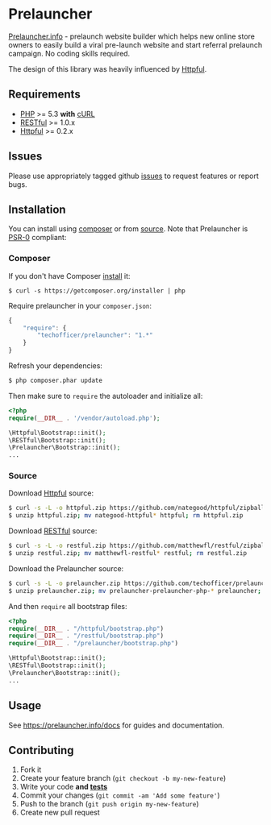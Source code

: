 # Prelauncher

[Prelauncher.info](http://prelauncher.info) - prelaunch website builder which helps new online store owners to easily build a viral pre-launch website and start referral prelaunch campaign. No coding skills required.


The design of this library was heavily influenced by [Httpful](https://github.com/nategood/httpful).


## Requirements

- [PHP](http://www.php.net) >= 5.3 **with** [cURL](http://www.php.net/manual/en/curl.installation.php)
- [RESTful](https://github.com/matthewfl/restful) >= 1.0.x
- [Httpful](https://github.com/nategood/httpful) >= 0.2.x

## Issues

Please use appropriately tagged github [issues](https://github.com/techofficer/prelauncher-php/issues) to request features or report bugs.

## Installation

You can install using [composer](#composer) or from [source](#source). Note that Prelauncher is [PSR-0](https://github.com/php-fig/fig-standards/blob/master/accepted/PSR-0.md) compliant:

### Composer

If you don't have Composer [install](http://getcomposer.org/doc/00-intro.md#installation) it:

    $ curl -s https://getcomposer.org/installer | php

Require prelauncher in your `composer.json`:

```javascript
{
    "require": {
        "techofficer/prelauncher": "1.*"
    }
}
```


Refresh your dependencies:

```bash
$ php composer.phar update
```


Then make sure to `require` the autoloader and initialize all:

```php
<?php
require(__DIR__ . '/vendor/autoload.php');

\Httpful\Bootstrap::init();
\RESTful\Bootstrap::init();
\Prelauncher\Bootstrap::init();
...
```

### Source

Download [Httpful](https://github.com/nategood/httpful) source:

```bash
$ curl -s -L -o httpful.zip https://github.com/nategood/httpful/zipball/v0.2.3;
$ unzip httpful.zip; mv nategood-httpful* httpful; rm httpful.zip
```

Download [RESTful](https://github.com/matthewfl/restful) source:

```bash
$ curl -s -L -o restful.zip https://github.com/matthewfl/restful/zipball/master;
$ unzip restful.zip; mv matthewfl-restful* restful; rm restful.zip
```

Download the Prelauncher source:

```bash
$ curl -s -L -o prelauncher.zip https://github.com/techofficer/prelauncher-php/zipball/master
$ unzip prelauncher.zip; mv prelauncher-prelauncher-php-* prelauncher; rm prelauncher.zip
```


And then `require` all bootstrap files:

```php
<?php
require(__DIR__ . "/httpful/bootstrap.php")
require(__DIR__ . "/restful/bootstrap.php")
require(__DIR__ . "/prelauncher/bootstrap.php")

\Httpful\Bootstrap::init();
\RESTful\Bootstrap::init();
\Prelauncher\Bootstrap::init();
...
```


## Usage

See https://prelauncher.info/docs for guides and documentation.


## Contributing

1. Fork it
2. Create your feature branch (`git checkout -b my-new-feature`)
3. Write your code **and [tests](#testing)**
4. Commit your changes (`git commit -am 'Add some feature'`)
5. Push to the branch (`git push origin my-new-feature`)
6. Create new pull request



